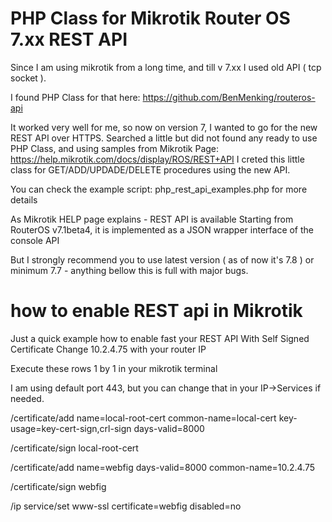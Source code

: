 # PHP Class for Mikrotik Router OS 7.xx REST API

Since I am using mikrotik from a long time, and till v 7.xx I used old API ( tcp socket ). 

I found PHP Class for that here: https://github.com/BenMenking/routeros-api

It worked very well for me, so now on version 7, I wanted to go for the new REST API over HTTPS. 
Searched a little but did not found any ready to use PHP Class, and using samples from Mikrotik Page: 
https://help.mikrotik.com/docs/display/ROS/REST+API
I creted this little class for GET/ADD/UPDADE/DELETE procedures using the new API. 

You can check the example script: php_rest_api_examples.php for more details

As Mikrotik HELP page explains - REST API is available Starting from RouterOS v7.1beta4, it is implemented as a JSON wrapper interface of the console API

But I strongly recommend you to use latest version ( as of now it's 7.8 ) or minimum 7.7 - anything bellow this is full with major bugs. 

# how to enable REST api in Mikrotik
Just a quick example how to enable fast your REST API With Self Signed Certificate
Change 10.2.4.75 with your router IP

Execute these rows 1 by 1 in your mikrotik terminal

I am using default port 443, but you can change that in your IP->Services if needed. 

/certificate/add name=local-root-cert common-name=local-cert key-usage=key-cert-sign,crl-sign days-valid=8000

/certificate/sign local-root-cert 

/certificate/add name=webfig days-valid=8000 common-name=10.2.4.75

/certificate/sign webfig 

/ip service/set www-ssl certificate=webfig disabled=no 
